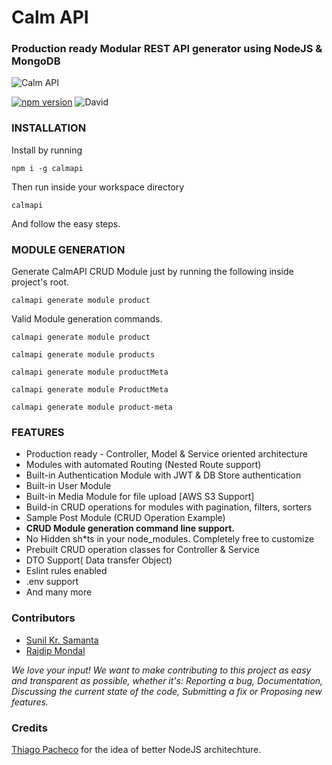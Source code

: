 # Calm API
### Production ready Modular REST API generator using NodeJS & MongoDB
![Calm API](https://repository-images.githubusercontent.com/352502404/d0e11c00-dce4-11eb-80de-9959e403a244)

[![npm version](https://badge.fury.io/js/calmapi.svg)](https://badge.fury.io/js/calmapi)
![David](https://img.shields.io/david/sunilksamanta/calmapi)

### INSTALLATION
Install by running 
```shell
npm i -g calmapi
```
Then run inside your workspace directory 
```shell
calmapi
```
And follow the easy steps.

### MODULE GENERATION
Generate CalmAPI CRUD Module just by running the following inside project's root.
```shell
calmapi generate module product
```

Valid Module generation commands.

```shell
calmapi generate module product
```
```shell
calmapi generate module products
```
```shell
calmapi generate module productMeta
```
```shell
calmapi generate module ProductMeta
```
```shell
calmapi generate module product-meta
```

### FEATURES
* Production ready - Controller, Model & Service oriented architecture
* Modules with automated Routing (Nested Route support)
* Built-in Authentication Module with JWT & DB Store authentication
* Built-in User Module
* Built-in Media Module for file upload [AWS S3 Support]
* Build-in CRUD operations for modules with pagination, filters, sorters
* Sample Post Module (CRUD Operation Example)
* **CRUD Module generation command line support.**
* No Hidden sh*ts in your node_modules. Completely free to customize
* Prebuilt CRUD operation classes for Controller & Service
* DTO Support( Data transfer Object)
* Eslint rules enabled
* .env support
* And many more

### Contributors
* [Sunil Kr. Samanta](https://github.com/sunilksamanta)
* [Rajdip Mondal](https://github.com/RajdipM)

*We love your input! We want to make contributing to this project as easy and transparent as possible, whether it's: Reporting a bug, Documentation, Discussing the current state of the code, Submitting a fix or Proposing new features.*

### Credits
[Thiago Pacheco](https://github.com/pachecoio) for the idea of better NodeJS architechture.
